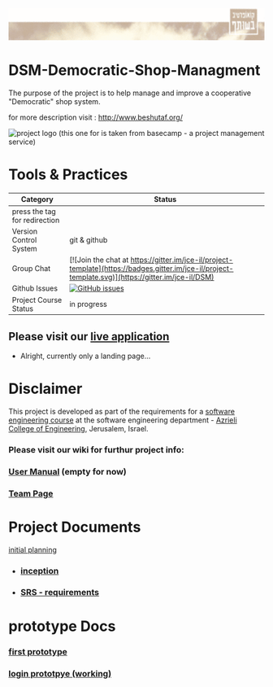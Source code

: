 ![](https://raw.githubusercontent.com/AlaaZme/DSM-Democratic-Shop-Managment/master/Docs/imageedit_14_6936051189.gif)
# DSM-Democratic-Shop-Managment
The purpose of the project is to help manage and improve a cooperative "Democratic" shop system.

for more description visit : http://www.beshutaf.org/

 ![project logo (this one for is taken from basecamp - a project management service)](http://www.minga.co.il/wp-content/uploads/2015/08/shutaf.png)

 
# Tools & Practices

|Category|Status|
|---|---|
| press the tag for redirection|
| Version Control System| git & github |
| Group Chat| [![Join the chat at https://gitter.im/jce-il/project-template](https://badges.gitter.im/jce-il/project-template.svg)](https://gitter.im/jce-il/DSM) |
| Github Issues | [![GitHub issues](https://img.shields.io/github/issues/AlaaZme/DSM-Democratic-Shop-Managment.svg?style=flat)](https://github.com/AlaaZme/DSM-Democratic-Shop-Managment/issues) |
| Project Course Status | in progress |
 
## Please visit our [live application](https://demo.reactstarterkit.com/)
- Alright, currently only a landing page...


# Disclaimer
This project is developed as part of the requirements for a [software engineering course](https://github.com/jce-il/se-class/wiki) at the software engineering department - [Azrieli College of Engineering](http://www.jce.ac.il/), Jerusalem, Israel.


### Please visit our wiki for furthur project info: 

### [User Manual](../../wiki/user-manual) (empty for now)

### [Team Page](../../wiki/team)

 # Project Documents
 
 [initial planning](https://drive.google.com/open?id=0B_XSkcez-hlYaEhvWFdRX0xUaDA)
  
 - ###  [inception](../../wiki/inception-planning)
 - ###  [SRS - requirements](../../wiki/SRS)
  
  # prototype Docs
  
### [first prototype](https://drive.google.com/file/d/0B_XSkcez-hlYeG82cnVidTZqeGs/view)
  
 ### [login prototpye (working)](https://drive.google.com/file/d/0B_XSkcez-hlYam9mbTlmLUp3d28/view)
 
